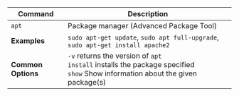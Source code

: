 | Command | Description |
| --- | --- |
| `apt` | Package manager (Advanced Package Tool) |
| **Examples** | `sudo apt-get update`, `sudo apt full-upgrade`, `sudo apt-get install apache2` |
| **Common Options** | `-v` returns the version of `apt` <br> `install` installs the package specified <br> `show` Show information about the given package(s)  |
